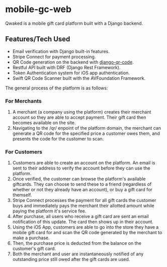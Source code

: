 # mobile-gc-web

Qwaked is a mobile gift card platform built with a Django backend.

<h2>Features/Tech Used</h2>
<ul>
<li>Email verification with Django built-in features.</li>
<li>Stripe Connect for payment processing.</li>
<li>QR Code generation on the backend with <a href="https://github.com/dprog-philippe-docourt/django-qr-code" target="_blank">django-qr-code</a>.</li>
<li>Restful API built with DRF (Django Rest Framework).</li>
<li>Token Authentication system for iOS app authentication.</li>
<li>Swift QR Code Scanner built with the AVFoundation Framework.</li>
</ul>

The general process of the platform is as follows:

<h3>For Merchants</h3>
<ol>
<li>A merchant (a company using the platform) creates their merchant account so they are able to accept payment. Their gift card then becomes available on the site.</li>
<li>Navigating to the /qr/ enpoint of the platform domain, the merchant can generate a QR code for the specified price a customer owes them, and presents the code for the customer to scan.</li>
</ol>

<h3>For Customers</h3>
<ol>
<li>Customers are able to create an account on the platform. An email is sent to their address to verify the account before they can use the platform.</li>
<li>Once verified, the customer can browse the platform's available giftcards. They can choose to send these to a friend (regardless of whether or not they already have an account), or buy a gift card for themself.</li>
<li>Stripe Connect processes the payment for all gift cards the customer buys and immediately pays the merchant their allotted amount while paying the platform it's service fee.</li>
<li>After purchase, all users who receive a gift card are sent an email notification of this update. The card then shows up in their account.</li>
<li>Using the iOS App, customers are able to go into the store they have a mobile gift card for and scan the QR code generated by the merchant to make a purchase.</li>
<li>Then, the purchase price is deducted from the balance on the customer's gift card.</li>
<li>Both the merchant and user are instantaneously notified of any outstanding price still owed after the gift cards are used.</li>
</ol>
